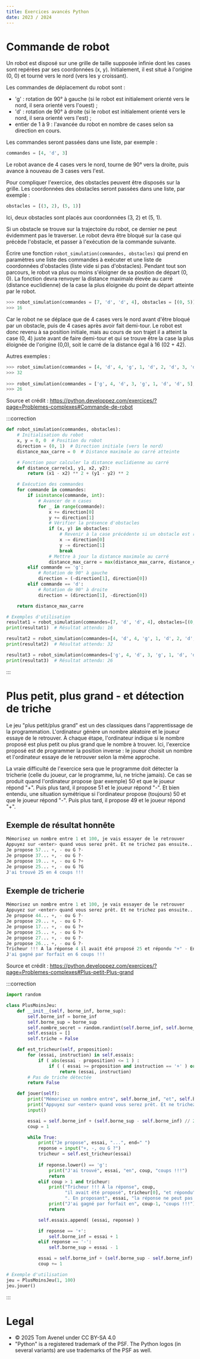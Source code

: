 ```yaml
---
title: Exercices avancés Python
date: 2023 / 2024
---
```


# Commande de robot

Un robot est disposé sur une grille de taille supposée infinie dont les cases sont repérées par ses coordonnées (x, y).
Initialement, il est situé à l'origine (0, 0) et tourné vers le nord (vers les y croissant).

Les commandes de déplacement du robot sont :

- 'g' : rotation de 90° à gauche (si le robot est initialement orienté vers le nord, il sera orienté vers l'ouest) ;
- 'd' : rotation de 90° à droite (si le robot est initialement orienté vers le nord, il sera orienté vers l'est) ;
- entier de 1 à 9 : l'avancée du robot en nombre de cases selon sa direction en cours.


Les commandes seront passées dans une liste, par exemple :

```python
commandes = [4, 'd', 3]
```

Le robot avance de 4 cases vers le nord, tourne de 90° vers la droite, puis avance à nouveau de 3 cases vers l'est.

Pour compliquer l'exercice, des obstacles peuvent être disposés sur la grille. Les coordonnées des obstacles seront passées dans une liste, par exemple :

```python
obstacles = [(3, 2), (5, 1)]
```

Ici, deux obstacles sont placés aux coordonnées (3, 2) et (5, 1).

Si un obstacle se trouve sur la trajectoire du robot, ce dernier ne peut évidemment pas le traverser.
Le robot devra être bloqué sur la case qui précède l'obstacle, et passer à l'exécution de la commande suivante.

Écrire une fonction `robot_simulation(commandes, obstacles)` qui prend en paramètres une liste des commandes à exécuter et une liste de coordonnées d'obstacles (liste vide si pas d'obstacles). Pendant tout son parcours, le robot va plus ou moins s'éloigner de sa position de départ (0, 0). La fonction devra renvoyer la distance maximale élevée au carré (distance euclidienne) de la case la plus éloignée du point de départ atteinte par le robot.


```python
>>> robot_simulation(commandes = [7, 'd', 'd', 4], obstacles = [(0, 5)]) 
>>> 16
```

Car le robot ne se déplace que de 4 cases vers le nord avant d'être bloqué par un obstacle, puis de 4 cases après avoir fait demi-tour.
Le robot est donc revenu à sa position initiale, mais au cours de son trajet il a atteint la case (0, 4) juste avant de faire demi-tour et qui se trouve être la case la plus éloignée de l'origine (0,0), soit le carré de la distance égal à 16 (02 + 42).

Autres exemples :

```python
>>> robot_simulation(commandes = [4, 'd', 4, 'g', 1, 'd', 2, 'd', 3, 'd', 1], obstacles = [(0, 4), (3, 3)]) 
>>> 32 
  
>>> robot_simulation(commandes = ['g', 4, 'd', 3, 'g', 1, 'd', 'd', 5], obstacles = [(-4, 2)]) 
>>> 26
```

Source et crédit : <https://python.developpez.com/exercices/?page=Problemes-complexes#Commande-de-robot>

:::correction
```python
def robot_simulation(commandes, obstacles):
    # Initialisation du robot
    x, y = 0, 0  # Position du robot
    direction = (0, 1)  # Direction initiale (vers le nord)
    distance_max_carre = 0  # Distance maximale au carré atteinte

    # Fonction pour calculer la distance euclidienne au carré
    def distance_carre(x1, y1, x2, y2):
        return (x1 - x2) ** 2 + (y1 - y2) ** 2

    # Exécution des commandes
    for commande in commandes:
        if isinstance(commande, int):
            # Avancer de n cases
            for _ in range(commande):
                x += direction[0]
                y += direction[1]
                # Vérifier la présence d'obstacles
                if (x, y) in obstacles:
                    # Revenir à la case précédente si un obstacle est rencontré
                    x -= direction[0]
                    y -= direction[1]
                    break
                # Mettre à jour la distance maximale au carré
                distance_max_carre = max(distance_max_carre, distance_carre(x, y, 0, 0))
        elif commande == 'g':
            # Rotation de 90° à gauche
            direction = (-direction[1], direction[0])
        elif commande == 'd':
            # Rotation de 90° à droite
            direction = (direction[1], -direction[0])

    return distance_max_carre

# Exemples d'utilisation
resultat1 = robot_simulation(commandes=[7, 'd', 'd', 4], obstacles=[(0, 5)])
print(resultat1)  # Résultat attendu: 16

resultat2 = robot_simulation(commandes=[4, 'd', 4, 'g', 1, 'd', 2, 'd', 3, 'd', 1], obstacles=[(0, 4), (3, 3)])
print(resultat2)  # Résultat attendu: 32

resultat3 = robot_simulation(commandes=['g', 4, 'd', 3, 'g', 1, 'd', 'd', 5], obstacles=[(-4, 2)])
print(resultat3)  # Résultat attendu: 26

```
:::

# Plus petit, plus grand - et détection de triche 

Le jeu "plus petit/plus grand" est un des classiques dans l'apprentissage de la programmation. L'ordinateur génère un nombre aléatoire et le joueur essaye de le retrouver. À chaque étape, l'ordinateur indique si le nombre proposé est plus petit ou plus grand que le nombre à trouver.
Ici, l'exercice proposé est de programmer la position inverse : le joueur choisit un nombre et l'ordinateur essaye de le retrouver selon la même approche.

La vraie difficulté de l'exercice sera que le programme doit détecter la tricherie (celle du joueur, car le programme, lui, ne triche jamais). Ce cas se produit quand l'ordinateur propose (par exemple) 50 et que le joueur répond "+". Puis plus tard, il propose 51 et le joueur répond "-". Et bien entendu, une situation symétrique si l'ordinateur propose (toujours) 50 et que le joueur répond "-". Puis plus tard, il propose 49 et le joueur répond "+".

## Exemple de résultat honnête

```python
Mémorisez un nombre entre 1 et 100, je vais essayer de le retrouver
Appuyez sur <enter> quand vous serez prêt. Et ne trichez pas ensuite...
Je propose 57... +, - ou G ?-
Je propose 37... +, - ou G ?-
Je propose 19... +, - ou G ?+
Je propose 25... +, - ou G ?G
J'ai trouvé 25 en 4 coups !!!
```

## Exemple de tricherie

```python
Mémorisez un nombre entre 1 et 100, je vais essayer de le retrouver
Appuyez sur <enter> quand vous serez prêt. Et ne trichez pas ensuite...
Je propose 44... +, - ou G ?-
Je propose 29... +, - ou G ?-
Je propose 17... +, - ou G ?+
Je propose 25... +, - ou G ?+
Je propose 27... +, - ou G ?-
Je propose 26... +, - ou G ?-
Tricheur !!! A la réponse 4 il avait été proposé 25 et répondu "+" - En proposant 26 la réponse ne peut pas être "-" !!!
J'ai gagné par forfait en 6 coups !!!
```

Source et crédit : <https://python.developpez.com/exercices/?page=Problemes-complexes#Plus-petit-Plus-grand>

:::correction
```python
import random

class PlusMoinsJeu:
    def __init__(self, borne_inf, borne_sup):
        self.borne_inf = borne_inf
        self.borne_sup = borne_sup
        self.nombre_secret = random.randint(self.borne_inf, self.borne_sup)
        self.essais = []
        self.triche = False

    def est_tricheur(self, proposition):
        for (essai, instruction) in self.essais:
            if ( abs(essai - proposition) <= 1 ) :
                if ( ( essai >= proposition and instruction == '+' ) or (essai <= proposition and instruction == '-') ):
                    return (essai, instruction)
        # Pas de triche détectée
        return False

    def jouer(self):
        print("Mémorisez un nombre entre", self.borne_inf, "et", self.borne_sup, ", je vais essayer de le retrouver")
        print("Appuyez sur <enter> quand vous serez prêt. Et ne trichez pas ensuite...")
        input()

        essai = self.borne_inf + (self.borne_sup - self.borne_inf) // 2
        coup = 1

        while True:
            print("Je propose", essai, "...", end=" ")
            reponse = input("+, -, ou G ?")
            tricheur = self.est_tricheur(essai)
            
            if reponse.lower() == 'g':
                print("J'ai trouvé", essai, "en", coup, "coups !!!")
                return
            elif coup > 1 and tricheur:
                print("Tricheur !!! À la réponse", coup,
                      "il avait été proposé", tricheur[0], "et répondu", tricheur[1],
                      ". En proposant", essai, "la réponse ne peut pas être", reponse, "!!!")
                print("J'ai gagné par forfait en", coup-1, "coups !!!")
                return

            self.essais.append( (essai, reponse) )

            if reponse == '+':
                self.borne_inf = essai + 1
            elif reponse == '-':
                self.borne_sup = essai - 1

            essai = self.borne_inf + (self.borne_sup - self.borne_inf) // 2
            coup += 1

# Exemple d'utilisation
jeu = PlusMoinsJeu(1, 100)
jeu.jouer()

```
:::

# Legal

- © 2025 Tom Avenel under CC  BY-SA 4.0
- "Python" is a registered trademark of the PSF. The Python logos (in several variants) are use trademarks of the PSF as well.
